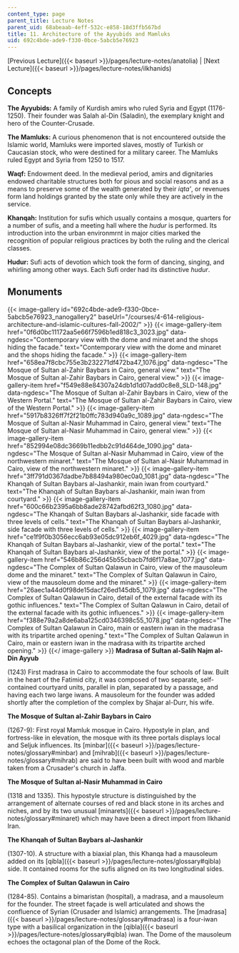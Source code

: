 ```yaml
---
content_type: page
parent_title: Lecture Notes
parent_uid: 68abeaab-4eff-532c-e858-18d3ffb567bd
title: 11. Architecture of the Ayyubids and Mamluks
uid: 692c4bde-ade9-f330-0bce-5abcb5e76923
---
```


[Previous Lecture]({{< baseurl >}}/pages/lecture-notes/anatolia) | [Next Lecture]({{< baseurl >}}/pages/lecture-notes/ilkhanids)

Concepts
--------

**The Ayyubids:** A family of Kurdish amirs who ruled Syria and Egypt (1176-1250). Their founder was Salah al-Din (Saladin), the exemplary knight and hero of the Counter-Crusade.

**The Mamluks:** A curious phenomenon that is not encountered outside the Islamic world, Mamluks were imported slaves, mostly of Turkish or Caucasian stock, who were destined for a military career. The Mamluks ruled Egypt and Syria from 1250 to 1517.

**Waqf:** Endowment deed. In the medieval period, amirs and dignitaries endowed charitable structures both for pious and social reasons and as a means to preserve some of the wealth generated by their _iqta'_, or revenues form land holdings granted by the state only while they are actively in the service.

**Khanqah:** Institution for sufis which usually contains a mosque, quarters for a number of sufis, and a meeting hall where the _hudur_ is performed. Its introduction into the urban environmrnt in major cities marked the recognition of popular religious practices by both the ruling and the clerical classes.

**Hudur:** Sufi acts of devotion which took the form of dancing, singing, and whirling among other ways. Each Sufi order had its distinctive _hudur_.

Monuments
---------
{{< image-gallery id="692c4bde-ade9-f330-0bce-5abcb5e76923_nanogallery2" baseUrl="/courses/4-614-religious-architecture-and-islamic-cultures-fall-2002/" >}}
{{< image-gallery-item href="0f6d0bc11172aa5e66f7596b1ed818c3_3023.jpg" data-ngdesc="Contemporary view with the dome and minaret and the shops hiding the facade." text="Contemporary view with the dome and minaret and the shops hiding the facade." >}}
{{< image-gallery-item href="658ea7f8cbc755e3b232271df472ba47_1076.jpg" data-ngdesc="The Mosque of Sultan al-Zahir Baybars in Cairo, general view." text="The Mosque of Sultan al-Zahir Baybars in Cairo, general view." >}}
{{< image-gallery-item href="f549e88e84307a24db1d1d07add0c8e8_SLD-148.jpg" data-ngdesc="The Mosque of Sultan al-Zahir Baybars in Cairo, view of the Western Portal." text="The Mosque of Sultan al-Zahir Baybars in Cairo, view of the Western Portal." >}}
{{< image-gallery-item href="5917b8326ff7f2f21b0ffc783d940a9c_1089.jpg" data-ngdesc="The Mosque of Sultan al-Nasir Muhammad in Cairo, general view." text="The Mosque of Sultan al-Nasir Muhammad in Cairo, general view." >}}
{{< image-gallery-item href="852994e08dc3669b11edbb2c91d464de_1090.jpg" data-ngdesc="The Mosque of Sultan al-Nasir Muhammad in Cairo, view of the northwestern minaret." text="The Mosque of Sultan al-Nasir Muhammad in Cairo, view of the northwestern minaret." >}}
{{< image-gallery-item href="3ff791d0367dadbe7b88494a980ec0a0_1081.jpg" data-ngdesc="The Khanqah of Sultan Baybars al-Jashankir, main iwan from courtyard." text="The Khanqah of Sultan Baybars al-Jashankir, main iwan from courtyard." >}}
{{< image-gallery-item href="600c66b2395a6bb8ade28742afbd62f3_1080.jpg" data-ngdesc="The Khanqah of Sultan Baybars al-Jashankir, side facade with three levels of cells." text="The Khanqah of Sultan Baybars al-Jashankir, side facade with three levels of cells." >}}
{{< image-gallery-item href="ce1f9f0b3056ecc6ab93e05dc912eb6f_4029.jpg" data-ngdesc="The Khanqah of Sultan Baybars al-Jashankir, view of the portal." text="The Khanqah of Sultan Baybars al-Jashankir, view of the portal." >}}
{{< image-gallery-item href="546b86c256d45b55cbacb7fd6f17a8ae_1077.jpg" data-ngdesc="The Complex of Sultan Qalawun in Cairo, view of the mausoleum dome and the minaret." text="The Complex of Sultan Qalawun in Cairo, view of the mausoleum dome and the minaret." >}}
{{< image-gallery-item href="26aec1a44d0f98de15dacf26ed145db5_1079.jpg" data-ngdesc="The Complex of Sultan Qalawun in Cairo, detail of the external facade with its gothic influences." text="The Complex of Sultan Qalawun in Cairo, detail of the external facade with its gothic influences." >}}
{{< image-gallery-item href="f388e79a2a8de6aba125cd0346398c55_1078.jpg" data-ngdesc="The Complex of Sultan Qalawun in Cairo, main or eastern iwan in the madrasa with its tripartite arched opening." text="The Complex of Sultan Qalawun in Cairo, main or eastern iwan in the madrasa with its tripartite arched opening." >}}
{{</ image-gallery >}}
**Madrasa of Sultan al-Salih Najm al-Din Ayyub**

(1243) First madrasa in Cairo to accommodate the four schools of law. Built in the heart of the Fatimid city, it was composed of two separate, self-contained courtyard units, parallel in plan, separated by a passage, and having each two large iwans. A mausoleum for the founder was added shortly after the completion of the complex by Shajar al-Durr, his wife.

**The Mosque of Sultan al-Zahir Baybars in Cairo**

(1267-9): First royal Mamluk mosque in Cairo. Hypostyle in plan, and fortress-like in elevation, the mosque with its three portals displays local and Seljuk influences. Its [minbar]({{< baseurl >}}/pages/lecture-notes/glossary#minbar) and [mihrab]({{< baseurl >}}/pages/lecture-notes/glossary#mihrab) are said to have been built with wood and marble taken from a Crusader's church in Jaffa.

**The Mosque of Sultan al-Nasir Muhammad in Cairo**

(1318 and 1335). This hypostyle structure is distinguished by the arrangement of alternate courses of red and black stone in its arches and niches, and by its two unusual [minarets]({{< baseurl >}}/pages/lecture-notes/glossary#minaret) which may have been a direct import from Ilkhanid Iran.

**The Khanqah of Sultan Baybars al-Jashankir**

(1307-10). A structure with a biaxial plan, this Khanqa had a mausoleum added on its [qibla]({{< baseurl >}}/pages/lecture-notes/glossary#qibla) side. It contained rooms for the sufis aligned on its two longitudinal sides.

**The Complex of Sultan Qalawun in Cairo**

(1284-85). Contains a bimaristan (hospital), a madrasa, and a mausoleum for the founder. The street façade is well articulated and shows the confluence of Syrian (Crusader and Islamic) arrangements. The [madrasa]({{< baseurl >}}/pages/lecture-notes/glossary#madrasa) is a four-iwan type with a basilical organization in the [qibla]({{< baseurl >}}/pages/lecture-notes/glossary#qibla) iwan. The Dome of the mausoleum echoes the octagonal plan of the Dome of the Rock.